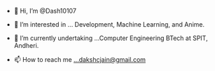 - 👋 Hi, I’m @Dash10107
- 👀 I’m interested in ... Development, Machine Learning, and Anime. 
- 🌱 I’m currently undertaking ...Computer Engineering BTech at SPIT, Andheri. 

- 📫 How to reach me ...dakshcjain@gmail.com 

<!---
Dash10107/Dash10107 is a ✨ special ✨ repository because its `README.md` (this file) appears on your GitHub profile.
You can click the Preview link to take a look at your changes.
--->
